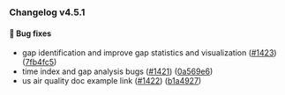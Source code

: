 ### Changelog v4.5.1


#### 🐛 Bug fixes

* gap identification and improve gap statistics and visualization ([#1423](https://github.com/ydataai/ydata-profiling/issues/1423)) ([7fb4fc5](https://github.com/ydataai/ydata-profiling/commit/7fb4fc57d06fd0fe585c5090a1ffe00f6d7b70f2))
* time index and gap analysis bugs ([#1421](https://github.com/ydataai/ydata-profiling/issues/1421)) ([0a569e6](https://github.com/ydataai/ydata-profiling/commit/0a569e6719c01ed2cd196d29697e963c46ee0d76))
* us air quality doc example link ([#1422](https://github.com/ydataai/ydata-profiling/issues/1422)) ([b1a4927](https://github.com/ydataai/ydata-profiling/commit/b1a492707b0856e0e56fa385fde7e6c820a4b349))